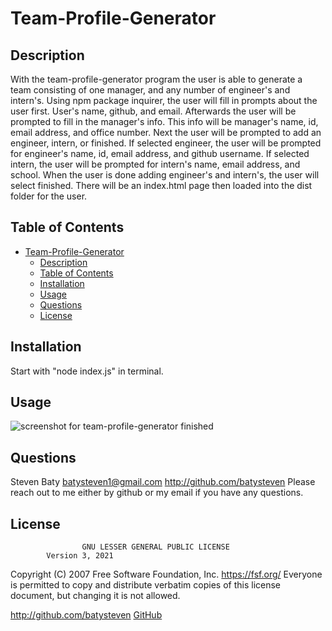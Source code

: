 
# Team-Profile-Generator

## Description
With the team-profile-generator program the user is able to generate a team consisting of one manager, and any number of engineer's and intern's. Using npm package inquirer, the user will fill in prompts about the user first. User's name, github, and email. Afterwards the user will be prompted to fill in the manager's info. This info will be manager's name, id, email address, and office number. Next the user will be prompted to add an engineer, intern, or finished. If selected engineer, the user will be prompted for engineer's name, id, email address, and github username. If selected intern, the user will be prompted for intern's name, email address, and school. When the user is done adding engineer's and intern's, the user will select finished. There will be an index.html page then loaded into the dist folder for the user.

## Table of Contents
- [Team-Profile-Generator](#team-profile-generator)
  - [Description](#description)
  - [Table of Contents](#table-of-contents)
  - [Installation](#installation)
  - [Usage](#usage)
  - [Questions](#questions)
  - [License](#license)

## Installation
Start with "node index.js" in terminal.

## Usage
![screenshot for team-profile-generator finished](../team-profile-generator/dist/team-profile-generator-screenshot.png)

## Questions
Steven Baty
batysteven1@gmail.com
http://github.com/batysteven
Please reach out to me either by github or my email if you have any questions.

## License
                    GNU LESSER GENERAL PUBLIC LICENSE
            Version 3, 2021

Copyright (C) 2007 Free Software Foundation, Inc. <https://fsf.org/>
Everyone is permitted to copy and distribute verbatim copies
of this license document, but changing it is not allowed.

http://github.com/batysteven
[GitHub](http://github.com/batysteven)
